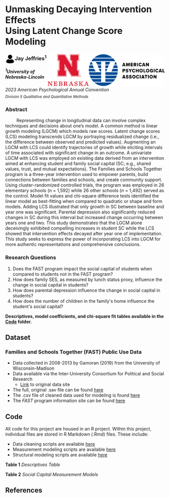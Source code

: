 # Unmasking Decaying Intervention Effects <br> Using Latent Change Score Modeling 

### <img align="left" width="30" height="30" src="https://github.com/jjeffries13/APA_2023/blob/main/Images/4851855-200.png"> Jay Jeffries<sup>1</sup> <img align="right" width="240" height="100" src="https://github.com/jjeffries13/APA_2023/blob/main/Images/APA-Logo-2019-Stacked-RGB.png"> <img align="right" width="130" height="100" src="https://github.com/jjeffries13/APA_2023/blob/main/Images/R-Nebraska_N-NEB-center-CMYK.jpg"> 
<h5><sup>1</sup>University of Nebraska-Lincoln </h5> 

*2023 American Psychological Annual Convention* <br>
<sub> *Division 5 Qualitative and Quantitative Methods* </sub> 

### Abstract
&nbsp;&nbsp;&nbsp;&nbsp;&nbsp;&nbsp;&nbsp;&nbsp; Representing change in longitudinal data can involve complex techniques and decisions about one’s model. A common method is linear growth modeling (LGCM) which models raw scores. Latent change scores (LCS) modeling transcends LGCM by portraying residualized change (i.e., the difference between observed and predicted values). Augmenting an LGCM with LCS could identify trajectories of growth while eliciting intervals of time associated with significant change in an outcome. A univariate LGCM with LCS was employed on existing data derived from an intervention aimed at enhancing student and family social capital (SC; e.g., shared values, trust, and mutual expectations). The Families and Schools Together program is a three-year intervention used to empower parents, build connections between families and schools, and create community support. Using cluster-randomized controlled trials, the program was employed in 26 elementary schools (*n* = 1,592) while 26 other schools (*n* = 1,492) served as the control. Model fit values and chi-square difference tests identified the linear model as best-fitting when compared to quadratic or shape and form models. Adding LCS illustrated that only growth in SC between baseline and year one was significant. Parental depression also significantly reduced changes in SC during this interval but increased change occurring between years one and two. This study demonstrates that the LGCM alone deceivingly exhibited compelling increases in student SC while the LCS showed that intervention effects decayed after year one of implementation. This study seeks to express the power of incorporating LCS into LGCM for more authentic representations and comprehensive conclusions.

### Research Questions
1. Does the FAST program impact the social capital of students when compared to students not in the FAST program?
2. How does family SES, as measured by lunch status proxy, influence the change in social capital in students?
3. How does parental depression influence the change in social capital in students?
4. How does the number of children in the family's home influence the student's social capital?

**Descriptives, model coefficients, and chi-square fit tables available in the [Code](https://github.com/jjeffries13/APA_2023/tree/main/Code) folder.**

## Dataset
### Families and Schools Together (FAST) Public Use Data 
* Data collected in 2008-2013 by Gamoran (2019) from the University of Wisconsin-Madison
* Data available via the Inter-University Consortium for Political and Social Research
  * [Link](https://www.icpsr.umich.edu/web/DSDR/studies/35481/summary) to original data site
* The full, original .sav file can be found [here](https://github.com/jjeffries13/APA_2023/blob/main/Data/FAST-Data.sav)
* The .csv file of cleaned data used for modeling is found [here](https://github.com/jjeffries13/APA_2023/blob/main/Data/FASTData.csv)
* The *FAST* program information site can be found [here](https://www.familiesandschools.org/)

## Code
All code for this project are housed in an R project. Within this project, individual files are stored in R Markdown (.Rmd) files. These include:
  * Data cleaning scripts are available [here](https://github.com/jjeffries13/APA_2023/blob/main/Code/FAST_DataSetup.Rmd)
  * Measurement modeling scripts are available [here](https://github.com/jjeffries13/APA_2023/blob/main/Code/Measurement_Models.Rmd)
  * Structural modeling scripts are available [here](https://github.com/jjeffries13/APA_2023/blob/main/Code/Structural_Models.Rmd)

**Table 1**
*Descriptives Table*

**Table 2**
*Social Capital Measurement Models*

## References
